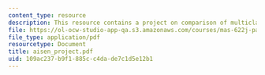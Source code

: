 ```yaml
---
content_type: resource
description: This resource contains a project on comparison of multiclass SVM methods.
file: https://ol-ocw-studio-app-qa.s3.amazonaws.com/courses/mas-622j-pattern-recognition-and-analysis-fall-2006/109ac237b9f1885cc4dade7c1d5e12b1_aisen_project.pdf
file_type: application/pdf
resourcetype: Document
title: aisen_project.pdf
uid: 109ac237-b9f1-885c-c4da-de7c1d5e12b1
---
```

